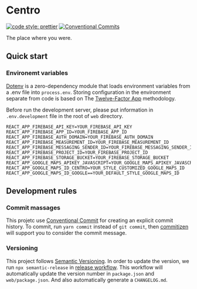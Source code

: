 # Centro

[![code style: prettier](https://img.shields.io/badge/code_style-prettier-ff69b4.svg?style=flat-square)](https://github.com/prettier/prettier)
[![Conventional Commits](https://img.shields.io/badge/Conventional%20Commits-1.0.0-%23FE5196?logo=conventionalcommits&logoColor=white)](https://conventionalcommits.org)

The place where you were.

## Quick start

### Environemt variables

[Dotenv](https://github.com/motdotla/dotenv) is a zero-dependency module that loads environment variables from a .env file into `process.env`. Storing configuration in the environment separate from code is based on The [Twelve-Factor App](http://12factor.net/config) methodology.

Before run the development server, please put information in `.env.development` file in the root of `web` directory.

```dosini
REACT_APP_FIREBASE_API_KEY=YOUR_FIREBASE_API_KEY
REACT_APP_FIREBASE_APP_ID=YOUR_FIREBASE_APP_ID
REACT_APP_FIREBASE_AUTH_DOMAIN=YOUR_FIREBASE_AUTH_DOMAIN
REACT_APP_FIREBASE_MEASUREMENT_ID=YOUR_FIREBASE_MEASUREMENT_ID
REACT_APP_FIREBASE_MESSAGING_SENDER_ID=YOUR_FIREBASE_MESSAGING_SENDER_ID
REACT_APP_FIREBASE_PROJECT_ID=YOUR_FIREBASE_PROJECT_ID
REACT_APP_FIREBASE_STORAGE_BUCKET=YOUR_FIREBASE_STORAGE_BUCKET
REACT_APP_GOOGLE_MAPS_APIKEY_JAVASCRIPT=YOUR_GOOGLE_MAPS_APIKEY_JAVASCRIPT
REACT_APP_GOOGLE_MAPS_ID_CENTRO=YOUR_STYLE_CUSTOMIZED_GOOGLE_MAPS_ID
REACT_APP_GOOGLE_MAPS_ID_GOOGLE==YOUR_DEFAULT_STYLE_GOOGLE_MAPS_ID
```

## Development rules

### Commit massages

This projetc use [Conventional Commit](https://www.conventionalcommits.org/) for creating an explicit commit history. To commit, run `yarn commit` instead of `git commit`, then [commitizen](https://github.com/commitizen/cz-cli) will support you to consider the commit message.

### Versioning

This project follows [Semantic Versioning](https://semver.org/). In order to update the version, we run `npx semantic-release` in [release workflow](https://github.com/KazuyaHara/centro/blob/main/.github/workflows/release.yml). This workflow will automatically update the version number in `package.json` and `web/package.json`. And also automatically generate a `CHANGELOG.md`.
